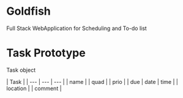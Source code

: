 # Goldfish

Full Stack WebApplication for Scheduling and To-do list

# Task Prototype

Task object

| Task |
| --- | --- | --- |
| name |
| quad |
| prio |
| due | date | time |
| location |
| comment |
